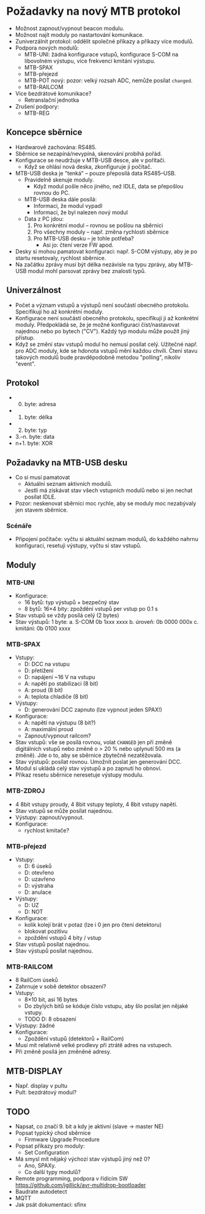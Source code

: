 Požadavky na nový MTB protokol
==============================

* Možnost zapnout/vypnout beacon modulu.
* Možnost najít moduly po nastartování komunikace.
* Zuniverzálnit protokol: oddělit společné příkazy a příkazy více modulů.
* Podpora nových modulů:
  - MTB-UNI: žádná konfigurace vstupů, konfigurace S-COM na libovolném výstupu,
    více frekvencí kmitání výstupu.
  - MTB-SPAX
  - MTB-přejezd
  - MTB-POT nový: pozor: velký rozsah ADC, nemůže posílat `changed`.
  - MTB-RAILCOM
* Vice bezdrátové komunikace?
  - Retranslační jednotka
* Zrušení podpory:
  - MTB-REG

## Koncepce sběrnice

* Hardwarově zachována: RS485.
* Sběrnice se nezapíná/nevypíná, skenování probíhá pořád.
* Konfigurace se neudržuje v MTB-USB desce, ale v pořítači.
   - Když se ohlásí nová deska, zkonfiguruje ji počítač.
* MTB-USB deska je "tenká" – pouze přeposílá data RS485–USB.
   - Pravidelně skenuje moduly.
     * Když modul pošle něco jiného, než IDLE, data se přepošlou rovnou do PC.
   - MTB-USB deska dále posílá:
     - Informaci, že modul vypadl
     - Informaci, že byl nalezen nový modul
   - Data z PC jdou:
     1. Pro konkrétní modul – rovnou se pošlou na sběrnici
     2. Pro všechny moduly – např. změna rychlosti sběrnice
     3. Pro MTB-USB desku – je tohle potřeba?
        - Asi jo: čtení verze FW apod.
* Desky si mohou pamatovat konfiguraci: např. S-COM výstupy, aby je po startu
  resetovaly, rychlost sběrnice.
* Na začátku zprávy musí být délka nezávisle na typu zprávy, aby MTB-USB
  modul mohl parsovat zprávy bez znalosti typů.

## Univerzálnost

* Počet a význam vstupů a výstupů není součástí obecného protokolu. Specifikují
  ho až konkrétní moduly.
* Konfigurace není součástí obecného protokolu, specifikují ji až konkrétní
  moduly. Předpokládá se, že je možné konfiguraci číst/nastavovat najednou nebo
  po bytech ("CV"). Každý typ modulu může použít jiný přístup.
* Když se změní stav vstupů modul ho nemusí posílat celý. Užitečné např. pro
  ADC moduly, kde se hdonota vstupů mění každou chvíli. Čtení stavu takových
  modulů bude pravděpodobně metodou "polling", nikoliv "event".

## Protokol

 * 0. byte: adresa
 * 1. byte: délka
 * 2. byte: typ
 * 3.–n. byte: data
 * n+1. byte: XOR

## Požadavky na MTB-USB desku

 * Co si musí pamatovat
   - Aktuální seznam aktivních modulů.
   - Jestli má získávat stav všech vstupních modulů nebo si jen nechat posílat
     IDLE.
 * Pozor: neskenovat sběrnici moc rychle, aby se moduly moc nezabývaly jen
   stavem sběrnice.

### Scénáře

 * Připojení počítače: vyčtu si aktuální seznam modulů, do každého nahrnu
   konfiguraci, resetuji výstupy, vyčtu si stav vstupů.

## Moduly

### MTB-UNI

 * Konfigurace:
   - 16 bytů: typ výstupů + bezpečný stav
   - 8 bytů: 16×4 bity: zpoždění vstupů per vstup po 0.1 s
 * Stav vstupů se vždy posílá celý (2 bytes)
 * Stav výstupů: 1 byte:
     a. S-COM 0b 1xxx xxxx
     b. úroveň: 0b 0000 000x
     c. kmitání: 0b 0100 xxxx

### MTB-SPAX

 * Vstupy:
   - D: DCC na vstupu
   - D: přetížení
   - D: napájení ~16 V na vstupu
   - A: napětí po stabilizaci (8 bit)
   - A: proud (8 bit)
   - A: teplota chladiče (8 bit)
 * Výstupy:
   - D: generování DCC zapnuto (lze vypnout jeden SPAX!)
 * Konfigurace:
   - A: napětí na výstupu (8 bit?)
   - A: maximální proud
   - Zapnout/vypnout railcom?
 * Stav vstupů: vše se posílá rovnou, volat `CHANGED` jen při změně digitálních
   vstupů nebo změně o > 20 % nebo uplynutí 500 ms (a změně). Jde o to, aby se
   sběrnice zbytečně nezatěžovala.
 * Stav výstupů: posílat rovnou. Umožnit poslat jen generování DCC.
 * Modul si ukládá celý stav výstupů a po zapnutí ho obnoví.
 * Příkaz resetu sběrnice neresetuje výstupy modulu.

### MTB-ZDROJ

 * 4 8bit vstupy proudy, 4 8bit vstupy teploty, 4 8bit vstupy napětí.
 * Stav vstupů se může posílat najednou.
 * Výstupy: zapnout/vypnout.
 * Konfigurace:
   - rychlost kmitače?

### MTB-přejezd

 * Vstupy:
   - D: 6 úseků
   - D: otevřeno
   - D: uzavřeno
   - D: výstraha
   - D: anulace
 * Výstupy:
   - D: UZ
   - D: NOT
 * Konfigurace:
   - kolik kolejí brát v potaz (lze i 0 jen pro čtení detektoru)
   - blokovat pozitivu
   - zpoždění vstupů 4 bity / vstup
 * Stav vstupů posílat najednou.
 * Stav výstupů posílat najednou.

### MTB-RAILCOM

 * 8 RailCom úseků
 * Zahrnuje v sobě detektor obsazení?
 * Vstupy:
   - 8×10 bit, asi 16 bytes
   - Do zbylých bitů se kóduje číslo vstupu, aby šlo posílat jen nějaké vstupy.
   - TODO D: 8 obsazení
 * Výstupy: žádné
 * Konfigurace:
   - Zpoždění vstupů (detektorů + RailCom)
 * Musí mít relativně velké prodlevy při ztrátě adres na vstupech.
 * Při změně posílá jen změněné adresy.

## MTB-DISPLAY

 * Např. display v pultu
 * Pult: bezdrátový modul?

## TODO

 * Napsat, co značí 9. bit a kdy je aktivní (slave → master NE)
 * Popsat typický chod sběrnice
   - Firmware Upgrade Procedure
 * Popsat příkazy pro moduly:
   - Set Configuration
 * Má smysl mít nějaký výchozí stav výstupů jiný než 0?
   - Ano, SPAXy.
   - Co další typy modulů?
 * Remote programming, podpora v řídícím SW https://github.com/jgillick/avr-multidrop-bootloader
 * Baudrate autodetect
 * MQTT
 * Jak psát dokumentaci: sfinx
